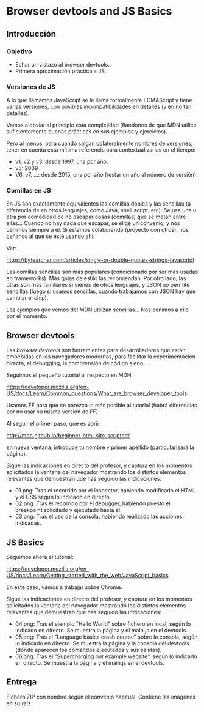 # Browser devtools and JS Basics

## Introducción

### Objetivo

- Echar un vistazo al browser devtools.
- Primera aproximación práctica a JS.

### Versiones de JS

A lo que llamamos JavaScript se le llama formalmente ECMAScript y tiene
varias versiones, con posibles incompatibilidades en detalles (y en no tan
detalles).

Vamos a obviar al principio esta complejidad (fiándonos de que MDN utilice
suficientemente buenas prácticas en sus ejemplos y ejercicios).

Pero al menos, para cuando salgan colateralmente nombres de versiones,
tener en cuenta esta mínima referencia para contextualizarlas en el tiempo:

- v1, v2 y v3: desde 1997, una por año.
- v5: 2009
- V6, v7, ...: desde 2015, una por año (restar un año al número de versión)

### Comillas en JS

En JS son exactamente equivalentes las comillas dobles y las sencillas (a
diferencia de en otros lenguajes, como Java, shell script, etc). Se usa una u
otra por comodidad de no escapar cosas (comillas) que se metan entre ellas...
Cuando no hay nada que escapar, se elige un convenio, y nos ceñimos siempre a
él. Si estamos colaborando (proyecto con otros), nos ceñimos al que se esté
usando ahí.

Ver:

<https://bytearcher.com/articles/single-or-double-quotes-strings-javascript>

Las comillas sencillas son más populares (condicionado por ser más usadas en
frameworks). Más guías de estilo las recomiendan. Por otro lado, las otras son
más familiares si vienes de otros lenguajes, y JSON no permite sencillas (luego
si usamos sencillas, cuando trabajamos con JSON hay que cambiar el chip).

Los ejemplos que vemos del MDN utilizan sencillas... Nos ceñimos a ello por el
momento.

## Browser devtools

Las *browser devtools* son herramientas para desarrolladores que están
embebidas en los navegadores modernos, para facilitar la experimentación
directa, el debugging, la comprensión de código ajeno...

Seguimos el pequeño tutorial al respecto en MDN:

<https://developer.mozilla.org/en-US/docs/Learn/Common_questions/What_are_browser_developer_tools>

Usamos FF para que se parezca lo más posible al tutorial (habrá diferencias por
no usar su misma versión de FF).

Al seguir el primer paso, que es abrir:

<http://mdn.github.io/beginner-html-site-scripted/>

en nueva ventana, introduce tu nombre y primer apellido (particularizará la
página).

Sigue las indicaciones en directo del profesor, y captura en los momentos
solicitados la ventana del navegador mostrando los distintos elementos
relevantes que demuestran que has seguido las indicaciones:

- 01.png: Tras el recorrido por el inspector, habiendo modificado el HTML y el
  CSS según lo indicado en directo.
- 02.png: Tras el recorrido por el debugger, habiendo puesto el breakpoint
  solicitado y ejecutado hasta él.
- 03.png: Tras el uso de la consola, habiendo realizado las acciones indicadas.

## JS Basics

Seguimos ahora el tutorial:

<https://developer.mozilla.org/en-US/docs/Learn/Getting_started_with_the_web/JavaScript_basics>

En este caso, vamos a trabajar sobre Chrome.

Sigue las indicaciones en directo del profesor, y captura en los momentos
solicitados la ventana del navegador mostrando los distintos elementos
relevantes que demuestran que has seguido las indicaciones:

- 04.png: Tras el ejemplo "Hello World" sobre fichero en local, según lo
  indicado en directo. Se muestra la página y el main.js en el devtools.
- 05.png: Tras el "Language basics crash course" sobre la consola, según lo
  indicado en directo. Se muestra la página y la consola del devtools (donde
  aparecen los comandos ejecutados y sus salidas).
- 06.png: Tras el "Supercharging our example website", según lo indicado en
  directo. Se muestra la página y el main.js en el devtools.

## Entrega

  Fichero ZIP con nombre según el convenio habitual. Contiene las imágenes en
  su raíz.

